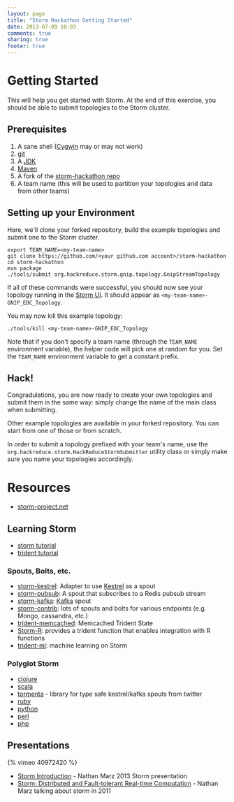```yaml
---
layout: page
title: "Storm Hackathon Getting Started"
date: 2013-07-09 10:03
comments: true
sharing: true
footer: true
---
```


# Getting Started

This will help you get started with Storm. At the end of this exercise, you should be able to submit topologies to the Storm cluster.

## Prerequisites

1.   A sane shell ([Cygwin](http://www.cygwin.com/) may or may not work)
1.   [git](http://git-scm.com/downloads)
1.   A [JDK](http://www.oracle.com/technetwork/java/javasebusiness/downloads/java-archive-downloads-javase6-419409.html#jdk-6u45-oth-JPR)
1.   [Maven](http://maven.apache.org/download.cgi)
1.   A fork of the [storm-hackathon repo](https://github.com/hackreduce/storm-hackathon)
1.   A team name (this will be used to partition your topologies and data from other teams)

## Setting up your Environment 

Here, we'll clone your forked repository, build the example topologies and submit one to the Storm cluster.

    export TEAM_NAME=<my-team-name>
    git clone https://github.com/<your github.com account>/storm-hackathon
    cd storm-hackathon
    mvn package
    ./tools/submit org.hackreduce.storm.gnip.topology.GnipStreamTopology 

If all of these commands were successful, you should now see your topology running in the [Storm UI](http://cluster-7-master.sl.hackreduce.net:8080). It should appear as ```<my-team-name>-GNIP_EDC_Topology```.

You may now kill this example topology:

    ./tools/kill <my-team-name>-GNIP_EDC_Topology

Note that if you don't specify a team name (through the ```TEAM_NAME``` environment variable), the helper code will pick one at random for you. Set the ```TEAM_NAME``` environment variable to get a constant prefix.

## Hack!

Congradulations, you are now ready to create your own topologies and submit them in the same way: simply change the name of the main class when submitting.

Other example topologies are available in your forked repository. You can start from one of those or from scratch.

In order to submit a topology prefixed with your team's name, use the ```org.hackreduce.storm.HackReduceStormSubmitter``` utility class or simply make sure you name your topologies accordingly.

# Resources

*   [storm-project.net](http://storm-project.net/)

## Learning Storm 

*   [storm tutorial](https://github.com/nathanmarz/storm/wiki/Tutorial)
*   [trident tutorial](https://github.com/nathanmarz/storm/wiki/Trident-tutorial)

### Spouts, Bolts, etc.

*    [storm-kestrel](https://github.com/rapportive-oss/storm-amqp-spout): Adapter to use [Kestrel](https://github.com/robey/kestrel/) as a spout
*    [storm-pubsub](https://github.com/sorenmacbeth/storm-pubsub): A spout that subscribes to a Redis pubsub stream
*    [storm-kafka](https://github.com/nathanmarz/storm-contrib/tree/master/storm-kafka): [Kafka](http://kafka.apache.org/) spout
*    [storm-contrib](https://github.com/nathanmarz/storm-contrib/): lots of spouts and bolts for various endpoints (e.g. Mongo, cassandra, etc.)
*    [trident-memcached](https://github.com/nathanmarz/trident-memcached): Memcached Trident State
*    [Storm-R](https://github.com/quintona/storm-r): provides a trident function that enables integration with R functions
*    [trident-ml](https://github.com/pmerienne/trident-ml): machine learning on Storm

### Polyglot Storm

*   [clojure](https://github.com/nathanmarz/storm/wiki/Clojure-DSL)
*   [scala](https://github.com/velvia/ScalaStorm)
*   [tormenta](https://github.com/twitter/tormenta) - library for type safe kestrel/kafka spouts from twitter
*   [ruby](https://github.com/colinsurprenant/redstorm)
*   [python](https://github.com/AirSage/Petrel)
*   [perl](https://github.com/gphat/io-storm)
*   [php](https://github.com/lazyshot/storm-php)

## Presentations

{% vimeo 40972420 %}

*   [Storm Introduction](http://www.infoq.com/presentations/Storm-Introduction) - Nathan Marz 2013 Storm presentation
*   [Storm: Distributed and Fault-tolerant Real-time Computation](http://www.infoq.com/presentations/Storm) - Nathan Marz talking about storm in 2011
